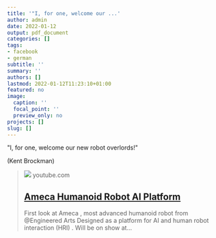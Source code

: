 ```yaml
---
title: '"I, for one, welcome our ...'
author: admin
date: 2022-01-12
output: pdf_document
categories: []
tags:
- facebook
- german
subtitle: ''
summary: ''
authors: []
lastmod: 2022-01-12T11:23:10+01:00
featured: no
image:
  caption: ''
  focal_point: ''
  preview_only: no
projects: []
slug: []
---
```

"I, for one, welcome our new robot overlords!" 

(Kent Brockman)
> [![](https://i.ytimg.com/vi/IPukuYb9xWw/maxresdefault.jpg)](https://www.youtube.com/watch?v=IPukuYb9xWw)
> youtube.com
> ## [Ameca Humanoid Robot AI Platform](https://www.youtube.com/watch?v=IPukuYb9xWw)
>
>First look at Ameca , most advanced humanoid robot from @Engineered Arts Designed as a platform for AI and human robot interaction (HRI) . Will be on show at...

